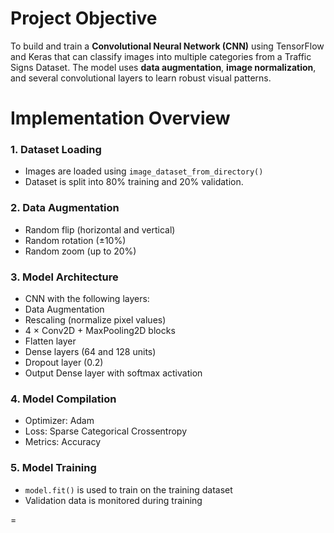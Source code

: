# Project Objective

To build and train a **Convolutional Neural Network (CNN)** using TensorFlow and Keras that can classify images into multiple categories from a Traffic Signs Dataset. The model uses **data augmentation**, **image normalization**, and several convolutional layers to learn robust visual patterns.


# Implementation Overview

### 1. **Dataset Loading**
- Images are loaded using `image_dataset_from_directory()`
- Dataset is split into 80% training and 20% validation.

### 2. **Data Augmentation**
- Random flip (horizontal and vertical)
- Random rotation (±10%)
- Random zoom (up to 20%)

### 3. **Model Architecture**
- CNN with the following layers:
- Data Augmentation
- Rescaling (normalize pixel values)
- 4 × Conv2D + MaxPooling2D blocks
- Flatten layer
- Dense layers (64 and 128 units)
- Dropout layer (0.2)
- Output Dense layer with softmax activation

### 4. **Model Compilation**
- Optimizer: Adam
- Loss: Sparse Categorical Crossentropy
- Metrics: Accuracy

### 5. **Model Training**
- `model.fit()` is used to train on the training dataset
- Validation data is monitored during training

=
